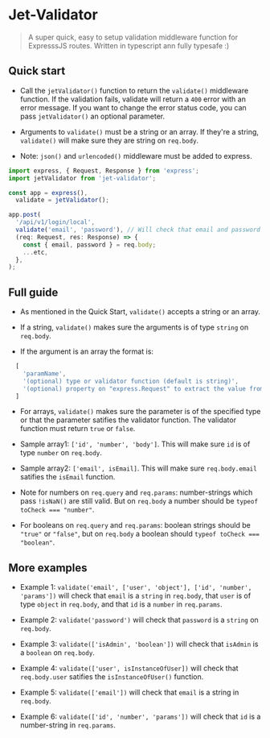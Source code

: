# Jet-Validator

> A super quick, easy to setup validation middleware function for ExpresssJS routes.
> Written in typescript ann fully typesafe :)


## Quick start

- Call the `jetValidator()` function to return the `validate()` middleware function. 
If the validation fails, validate will return a `400` error with an error message.
If you want to change the error status code, you can pass `jetValidator()` an optional parameter.

- Arguments to `validate()` must be a string or an array. If they're a string, `validate()`
will make sure they are string on `req.body`.

- Note: `json()` and `urlencoded()` middleware must be added to express.

```typescript
import express, { Request, Response } from 'express';
import jetValidator from 'jet-validator';

const app = express(),
  validate = jetValidator();

app.post(
  '/api/v1/login/local',
  validate('email', 'password'), // Will check that email and password are strings on req.body
  (req: Request, res: Response) => {
    const { email, password } = req.body;
    ...etc,
  },
);
```


## Full guide

- As mentioned in the Quick Start, `validate()` accepts a string or an array. 

- If a string, `validate()` makes sure the arguments is of type `string` on `req.body`.

- If the argument is an array the format is:
```javascript
  [
    'paramName',
    '(optional) type or validator function (default is string)', 
    '(optional) property on "express.Request" to extract the value from (default is .body')
  ]
```

- For arrays, `validate()` makes sure the parameter is of the specified type or that the parameter satifies the validator function. The validator function must return `true` or `false`.

- Sample array1: `['id', 'number', 'body']`. This will make sure `id` is of type `number` on `req.body`.
- Sample array2: `['email', isEmail]`. This will make sure `req.body.email` satifies the `isEmail` function.

- Note for numbers on `req.query` and `req.params`: number-strings which pass `!isNaN()` are still valid. But on `req.body` a number should be `typeof toCheck === "number"`.

- For booleans on `req.query` and `req.params`: boolean strings should be `"true"` or `"false"`, but on `req.body` a boolean should  `typeof toCheck === "boolean"`.


## More examples

- Example 1: `validate('email', ['user', 'object'], ['id', 'number', 'params'])` will check that `email` is a `string` in `req.body`, that `user` is of type `object` in `req.body`, and that `id` is a `number` in `req.params`.

- Example 2: `validate('password')` will check that `password` is a `string` on `req.body`.

- Example 3: `validate(['isAdmin', 'boolean'])` will check that `isAdmin` is a `boolean` on `req.body`.

- Example 4: `validate(['user', isInstanceOfUser])` will check that `req.body.user` satifies the `isInstanceOfUser()` function.

- Example 5: `validate(['email'])` will check that `email` is a string in `req.body`.

- Example 6: `validate(['id', 'number', 'params'])` will check that `id` is a number-string in `req.params`.
